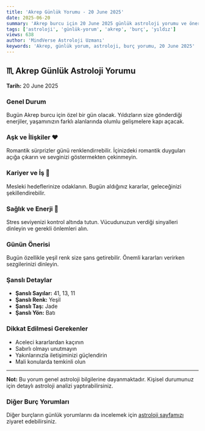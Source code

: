 ```yaml
---
title: 'Akrep Günlük Yorumu - 20 June 2025'
date: 2025-06-20
summary: 'Akrep burcu için 20 June 2025 günlük astroloji yorumu ve önerileri.'
tags: ['astroloji', 'günlük-yorum', 'akrep', 'burç', 'yıldız']
views: 638
author: 'MindVerse Astroloji Uzmanı'
keywords: 'Akrep, günlük yorum, astroloji, burç yorumu, 20 June 2025'
---
```


## ♏ Akrep Günlük Astroloji Yorumu

**Tarih:** 20 June 2025

### Genel Durum

Bugün Akrep burcu için özel bir gün olacak. Yıldızların size gönderdiği enerjiler, yaşamınızın farklı alanlarında olumlu gelişmelere kapı açacak.

### Aşk ve İlişkiler ❤️

Romantik sürprizler günü renklendirrebilir. İçinizdeki romantik duyguları açığa çıkarın ve sevginizi göstermekten çekinmeyin.

### Kariyer ve İş 💼

Mesleki hedeflerinize odaklanın. Bugün aldığınız kararlar, geleceğinizi şekillendirebilir.

### Sağlık ve Enerji 🌟

Stres seviyenizi kontrol altında tutun. Vücudunuzun verdiği sinyalleri dinleyin ve gerekli önlemleri alın.

### Günün Önerisi

Bugün özellikle yeşil renk size şans getirebilir. Önemli kararları verirken sezgilerinizi dinleyin.

### Şanslı Detaylar

- **Şanslı Sayılar:** 41, 13, 11
- **Şanslı Renk:** Yeşil
- **Şanslı Taş:** Jade
- **Şanslı Yön:** Batı

### Dikkat Edilmesi Gerekenler

- Aceleci kararlardan kaçının
- Sabırlı olmayı unutmayın
- Yakınlarınızla iletişiminizi güçlendirin
- Mali konularda temkinli olun

---

**Not:** Bu yorum genel astroloji bilgilerine dayanmaktadır. Kişisel durumunuz için detaylı astroloji analizi yaptırabilirsiniz.

### Diğer Burç Yorumları

Diğer burçların günlük yorumlarını da incelemek için [astroloji sayfamızı](https://www.mindversedaily.com) ziyaret edebilirsiniz.
